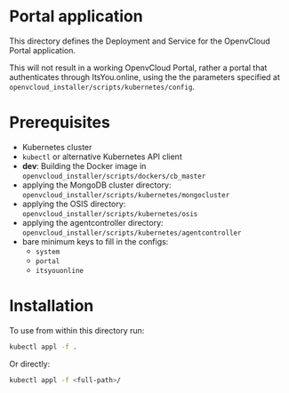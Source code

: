 # Portal application

This directory defines the Deployment and Service for the OpenvCloud Portal application.

This will not result in a working OpenvCloud Portal, rather a portal that authenticates through ItsYou.online, using the the parameters specified at `openvcloud_installer/scripts/kubernetes/config`.


# Prerequisites

- Kubernetes cluster
- `kubectl` or alternative Kubernetes API client
- **dev**:  Building the Docker image in `openvcloud_installer/scripts/dockers/cb_master`
- applying the MongoDB cluster directory: `openvcloud_installer/scripts/kubernetes/mongocluster`
- applying the OSIS directory: `openvcloud_installer/scripts/kubernetes/osis`
- applying the agentcontroller directory: `openvcloud_installer/scripts/kubernetes/agentcontroller`
- bare minimum keys to fill in the configs:
    - `system`
    - `portal`
    - `itsyouonline`


# Installation

To use from within this directory run:
```bash
kubectl appl -f .
```

Or directly:
```bash
kubectl appl -f <full-path>/
```
